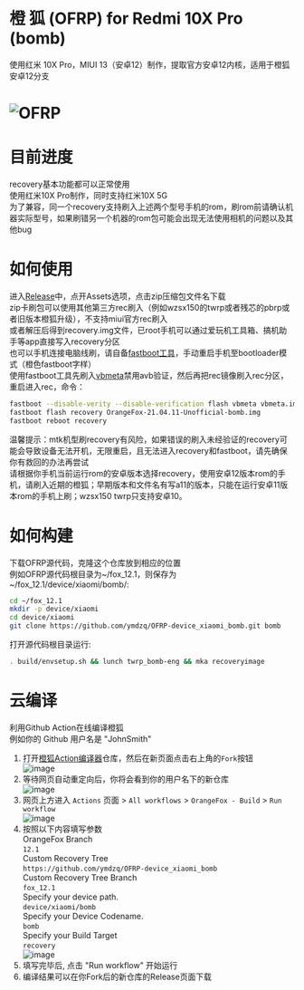 # 橙 狐 (OFRP) for Redmi 10X Pro (bomb)
使用红米 10X Pro，MIUI 13（安卓12）制作，提取官方安卓12内核，适用于橙狐安卓12分支  

![OFRP](https://image.ibb.co/cTMWux/logo.jpg "OFRP")  
====================================================
# 目前进度
recovery基本功能都可以正常使用  
使用红米10X Pro制作，同时支持红米10X 5G  
为了兼容，同一个recovery支持刷入上述两个型号手机的rom，刷rom前请确认机器实际型号，如果刷错另一个机器的rom包可能会出现无法使用相机的问题以及其他bug  
# 如何使用
进入[Release](https://github.com/ymdzq/OFRP-device_xiaomi_bomb/releases)中，点开Assets选项，点击zip压缩包文件名下载  
zip卡刷包可以使用其他第三方rec刷入（例如wzsx150的twrp或者残芯的pbrp或者旧版本橙狐升级），不支持miui官方rec刷入  
或者解压后得到recovery.img文件，已root手机可以通过爱玩机工具箱、搞机助手等app直接写入recovery分区  
也可以手机连接电脑线刷，请自备[fastboot工具](https://developer.android.google.cn/studio/releases/platform-tools?hl=zh-cn)，手动重启手机至bootloader模式（橙色fastboot字样）  
使用fastboot工具先刷入[vbmeta](https://github.com/ymdzq/OFRP-device_xiaomi_bomb/releases/download/21.04.11/vbmeta.img)禁用avb验证，然后再把rec镜像刷入rec分区，重启进入rec，命令：  
```bash
fastboot --disable-verity --disable-verification flash vbmeta vbmeta.img
fastboot flash recovery OrangeFox-21.04.11-Unofficial-bomb.img
fastboot reboot recovery
```
温馨提示：mtk机型刷recovery有风险，如果错误的刷入未经验证的recovery可能会导致设备无法开机，无限重启，且无法进入recovery和fastboot，请先确保你有救回的办法再尝试  
请根据你手机当前运行rom的安卓版本选择recovery，使用安卓12版本rom的手机，请刷入近期的橙狐；早期版本和文件名有写a11的版本，只能在运行安卓11版本rom的手机上刷；wzsx150 twrp只支持安卓10。  
# 如何构建
下载OFRP源代码，克隆这个仓库放到相应的位置  
例如OFRP源代码根目录为~/fox_12.1，则保存为~/fox_12.1/device/xiaomi/bomb/:  
```bash
cd ~/fox_12.1
mkdir -p device/xiaomi
cd device/xiaomi
git clone https://github.com/ymdzq/OFRP-device_xiaomi_bomb.git bomb
```
打开源代码根目录运行:  
```bash
. build/envsetup.sh && lunch twrp_bomb-eng && mka recoveryimage
```
# 云编译
利用Github Action在线编译橙狐  
例如你的 Github 用户名是 "JohnSmith"  
1. 打开[橙狐Action编译器](https://github.com/ymdzq/OrangeFox-Action-Builder)仓库，然后在新页面点击右上角的`Fork`按钮  
![image](https://user-images.githubusercontent.com/37921907/177914706-c92476c5-7e14-4fb3-be94-0c8a11dae874.png)
2. 等待网页自动重定向后，你将会看到你的用户名下的新仓库  
![image](https://user-images.githubusercontent.com/37921907/177915106-5bde6fc9-303c-479e-b290-22b48efd1e4e.png)
3. 网页上方进入 `Actions` 页面 > `All workflows` > `OrangeFox - Build` > `Run workflow`  
![image](https://user-images.githubusercontent.com/37921907/177915304-8731ed80-1d49-48c9-9848-70d0ac8f2720.png)
4. 按照以下内容填写参数  
OrangeFox Branch  
`12.1`  
Custom Recovery Tree  
`https://github.com/ymdzq/OFRP-device_xiaomi_bomb`  
Custom Recovery Tree Branch  
`fox_12.1`  
Specify your device path.  
`device/xiaomi/bomb`  
Specify your Device Codename.  
`bomb`  
Specify your Build Target  
`recovery`  
![image](https://user-images.githubusercontent.com/37921907/177915346-71c29149-78fb-4a00-996f-5d84ffc9eb8c.png)
5. 填写完毕后, 点击 "Run workflow" 开始运行
6. 编译结果可以在你Fork后的新仓库的Release页面下载
